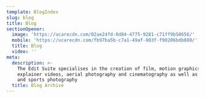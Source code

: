 ```yaml
---
template: BlogIndex
slug: blog
title: Blog
sectionOpener:
  image: 'https://ucarecdn.com/02ae24fd-0d84-4775-9281-c71ff9b50656/'
  mobile: 'https://ucarecdn.com/fb97ba5b-c7a1-49af-803f-f90206bdb880/'
  title: Blog
  video: ''
meta:
  description: >-
    The Edit Suite specialises in the creation of film, motion graphics,
    explainer videos, aerial photography and cinematography as well as studio
    and sports photography
  title: Blog Archive
---
```

